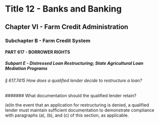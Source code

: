 
# Title 12 - Banks and Banking
## Chapter VI - Farm Credit Administration
### Subchapter B - Farm Credit System
#### PART 617 - BORROWER RIGHTS
##### Subpart E - Distressed Loan Restructuring; State Agricultural Loan Mediation Programs
###### § 617.7415 How does a qualified lender decide to restructure a loan?
####### What documentation should the qualified lender retain?

(e)In the event that an application for restructuring is denied, a qualified lender must maintain sufficient documentation to demonstrate compliance with paragraphs (a), (b), and (c) of this section, as applicable.
